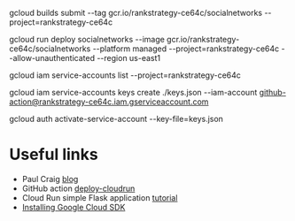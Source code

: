 gcloud builds submit --tag gcr.io/rankstrategy-ce64c/socialnetworks  --project=rankstrategy-ce64c

gcloud run deploy socialnetworks --image gcr.io/rankstrategy-ce64c/socialnetworks --platform managed  --project=rankstrategy-ce64c --allow-unauthenticated --region us-east1

gcloud iam service-accounts list --project=rankstrategy-ce64c

gcloud iam service-accounts keys create ./keys.json --iam-account  github-action@rankstrategy-ce64c.iam.gserviceaccount.com

gcloud auth activate-service-account --key-file=keys.json

# Useful links
* Paul Craig [blog](https://dev.to/pcraig3/quickstart-continuous-deployment-to-google-cloud-run-using-github-actions-fna)
* GitHub action [deploy-cloudrun](https://github.com/google-github-actions/deploy-cloudrun)
* Cloud Run simple Flask application [tutorial](https://cloud.google.com/run/docs/quickstarts/build-and-deploy/python)
* [Installing Google Cloud SDK](https://cloud.google.com/sdk/docs/install)